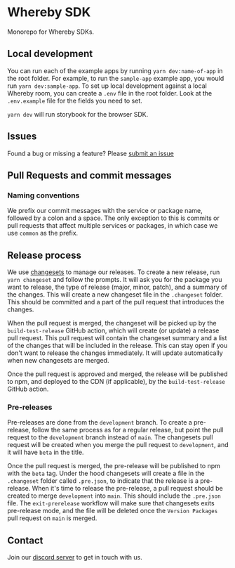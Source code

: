 # Whereby SDK

Monorepo for Whereby SDKs.

## Local development
You can run each of the example apps by running `yarn dev:name-of-app` in the root folder. For example, to run the `sample-app` example app, you would run `yarn dev:sample-app`.
To set up local development against a local Whereby room, you can create a `.env` file in the root folder. Look at the `.env.example` file for the fields you need to set.

`yarn dev` will run storybook for the browser SDK.

## Issues
Found a bug or missing a feature? Please [submit an issue](https://github.com/whereby/sdk/issues/new)

## Pull Requests and commit messages

### Naming conventions
We prefix our commit messages with the service or package name, followed by a colon and a space. The only exception to this is commits or pull requests that affect multiple services or packages, in which case we use `common` as the prefix.

## Release process
We use [changesets](https://github.com/changesets/changesets) to manage our releases. To create a new release, run `yarn changeset` and follow the prompts. It will ask you for the package you want to release, the type of release (major, minor, patch), and a summary of the changes. This will create a new changeset file in the `.changeset` folder. This should be committed and a part of the pull request that introduces the changes.

When the pull request is merged, the changeset will be picked up by the `build-test-release` GitHub action, which will create (or update) a release pull request. This pull request will contain the changeset summary and a list of the changes that will be included in the release. This can stay open if you don't want to release the changes immediately. It will update automatically when new changesets are merged.

Once the pull request is approved and merged, the release will be published to npm, and deployed to the CDN (if applicable), by the `build-test-release` GitHub action.

### Pre-releases
Pre-releases are done from the `development` branch. To create a pre-release, follow the same process as for a regular release, but point the pull request to the `development` branch instead of `main`. The changesets pull request will be created when you merge the pull request to `development`, and it will have `beta` in the title. 

Once the pull request is merged, the pre-release will be published to npm with the `beta` tag. Under the hood changesets will create a file in the `.changeset` folder called `.pre.json`, to indicate that the release is a pre-release. When it's time to release the pre-release, a pull request should be created to merge `development` into `main`. This should include the `.pre.json` file. The `exit-prerelease` workflow will make sure that changesets exits pre-release mode, and the file will be deleted once the `Version Packages` pull request on `main` is merged.


## Contact
Join our [discord server](https://discord.gg/yWrAhZdvDG) to get in touch with us.